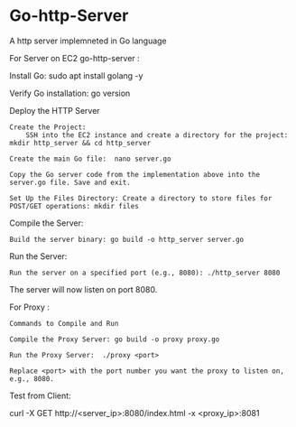 # Go-http-Server
A http server implemneted in Go language 


For Server on EC2 go-http-server : 

Install Go:  sudo apt install golang -y

Verify Go installation: go version

Deploy the HTTP Server

    Create the Project:
        SSH into the EC2 instance and create a directory for the project: mkdir http_server && cd http_server

    Create the main Go file:  nano server.go

    Copy the Go server code from the implementation above into the server.go file. Save and exit.

    Set Up the Files Directory: Create a directory to store files for POST/GET operations: mkdir files

Compile the Server:

    Build the server binary: go build -o http_server server.go

Run the Server:

    Run the server on a specified port (e.g., 8080): ./http_server 8080

The server will now listen on port 8080.

For Proxy : 

    Commands to Compile and Run

    Compile the Proxy Server: go build -o proxy proxy.go

    Run the Proxy Server:  ./proxy <port>

    Replace <port> with the port number you want the proxy to listen on, e.g., 8080.


Test from Client:

curl -X GET http://<server_ip>:8080/index.html -x <proxy_ip>:8081



